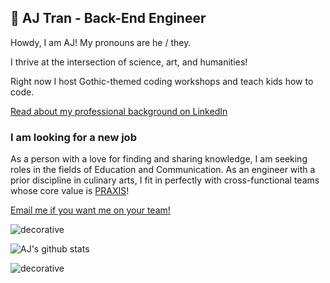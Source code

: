 ## 🔮 AJ Tran - Back-End Engineer 

Howdy, I am AJ! My pronouns are he / they. 

I thrive at the intersection of science, art, and humanities! 

Right now I host Gothic-themed coding workshops and teach kids how to code. 

[Read about my professional background on LinkedIn](https://www.linkedin.com/in/ajtran-dev/)  

### I am looking for a new job

As a person with a love for finding and sharing knowledge, I am seeking roles in the fields of Education and Communication. As an engineer with a prior discipline in culinary arts, I fit in perfectly with cross-functional teams whose core value is [PRAXIS](https://www.wordnik.com/words/praxis)!

[Email me if you want me on your team!](mailto:ajtrandev@gmail.com)

![decorative](https://user-images.githubusercontent.com/31839316/96356889-ec9e8680-10b1-11eb-99b5-7a196827eecb.png)

![AJ's github stats](https://github-readme-stats.vercel.app/api?username=ajtran303&show_icons=true&theme=synthwave)

![decorative](https://user-images.githubusercontent.com/31839316/96356871-bc56e800-10b1-11eb-92b2-f8d19160831b.png)
